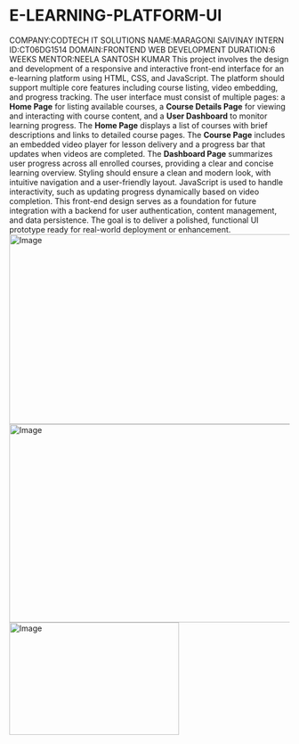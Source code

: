 # E-LEARNING-PLATFORM-UI
COMPANY:CODTECH IT SOLUTIONS
NAME:MARAGONI SAIVINAY
INTERN ID:CT06DG1514
DOMAIN:FRONTEND WEB DEVELOPMENT
DURATION:6 WEEKS
MENTOR:NEELA SANTOSH KUMAR
This project involves the design and development of a responsive and interactive front-end interface for an e-learning platform using HTML, CSS, and JavaScript. The platform should support multiple core features including course listing, video embedding, and progress tracking. The user interface must consist of multiple pages: a **Home Page** for listing available courses, a **Course Details Page** for viewing and interacting with course content, and a **User Dashboard** to monitor learning progress.
The **Home Page** displays a list of courses with brief descriptions and links to detailed course pages. The **Course Page** includes an embedded video player for lesson delivery and a progress bar that updates when videos are completed. The **Dashboard Page** summarizes user progress across all enrolled courses, providing a clear and concise learning overview.
Styling should ensure a clean and modern look, with intuitive navigation and a user-friendly layout. JavaScript is used to handle interactivity, such as updating progress dynamically based on video completion. This front-end design serves as a foundation for future integration with a backend for user authentication, content management, and data persistence. The goal is to deliver a polished, functional UI prototype ready for real-world deployment or enhancement.
<img width="954" height="341" alt="Image" src="https://github.com/user-attachments/assets/376796d5-21dd-4a37-98a7-2d3a6348b3b8" />
<img width="526" height="356" alt="Image" src="https://github.com/user-attachments/assets/15545b0a-eff8-42d3-b06e-4c42b3bdea8a" />
<img width="305" height="202" alt="Image" src="https://github.com/user-attachments/assets/0ae31c57-d65c-47b9-8f1e-31eaaa470f04" />
